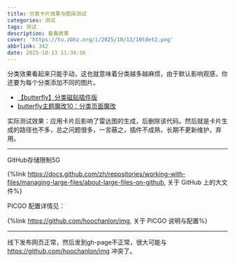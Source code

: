 ```yaml
---
title: 分类卡片效果与图床测试
categories: 测试
tags: 测试
description: 看看效果
cover: 'https://tu.zbhz.org/i/2025/10/13/10tdet2.png'
abbrlink: 342
date: 2025-10-13 11:34:16
---
```


分类效果看起来只能手动，这也就意味着分类越多越麻烦，由于默认影响观感，你还要为每个分类添加不同的图片。

* [【butterfly】分类磁贴插件版](https://ll.sc.cn/posts/ab72/)
* [butterfly主题魔改10：分类页面魔改](https://kukual.github.io/posts/a7bebfb0/index.html)

实际测试效果：应用卡片后影响了雷达图的生成，后删除该代码。然后就是卡片生成的路径也不多，总之问题很多，一言蔽之，插件不成熟，长期不更新维护，弃用。

---
GitHub存储限制5G

{%link https://docs.github.com/zh/repositories/working-with-files/managing-large-files/about-large-files-on-github, 关于 GitHub 上的大文件%}

PICGO 配置详情见：

{%link https://github.com/hoochanlon/img, 关于 PICGO 说明与配置%}

---

线下发布网页正常，然后发到gh-page不正常，很大可能与 https://github.com/hoochanlon/img 冲突了。

